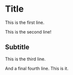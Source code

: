 # Title

This is the first line.

This is the second line!

## Subtitle

This is the third line.

And a final fourth line. This is it.
